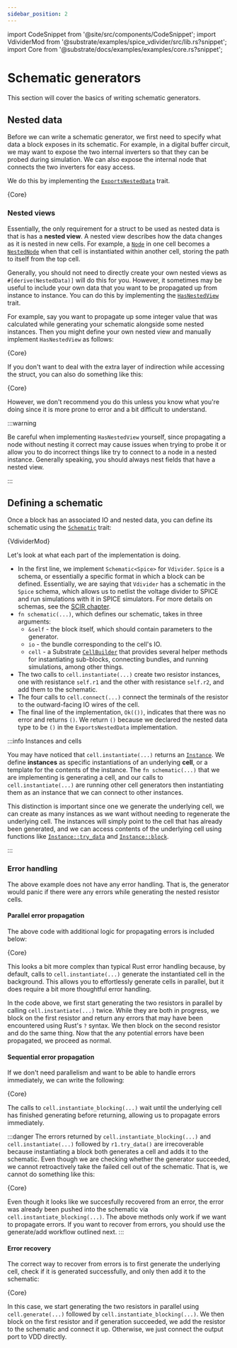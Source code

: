 ```yaml
---
sidebar_position: 2
---
```


import CodeSnippet from '@site/src/components/CodeSnippet';
import VdividerMod from '@substrate/examples/spice_vdivider/src/lib.rs?snippet';
import Core from '@substrate/docs/examples/examples/core.rs?snippet';

# Schematic generators

This section will cover the basics of writing schematic generators.

## Nested data

Before we can write a schematic generator, we first need to specify what data a block exposes in its 
schematic. For example, in a digital buffer circuit, we may want to expose the two internal inverters 
so that they can be probed during simulation. We can also expose the internal node that connects the 
two inverters for easy access.

We do this by implementing the [`ExportsNestedData`](https://api.substratelabs.io/substrate/schematic/trait.ExportsNestedData.html) trait.

<CodeSnippet language="rust" snippet="buffer-nested-data">{Core}</CodeSnippet>

### Nested views

Essentially, the only requirement for a struct to be used as nested data is that is has a **nested view**.
A nested view describes how the data changes as it is nested in new cells. For example, a [`Node`](https://api.substratelabs.io/substrate/io/struct.Node.html) 
in one cell becomes a [`NestedNode`](https://api.substratelabs.io/substrate/io/struct.NestedNode.html) 
when that cell is instantiated within another cell, storing the path to itself from the top cell.

Generally, you should not need to directly create your own nested views as `#[derive(NestedData)]` will do 
this for you. However, it sometimes may be useful to include your own data that you want to be propagated 
up from instance to instance. You can do this by implementing the 
[`HasNestedView`](https://api.substratelabs.io/substrate/schematic/trait.HasNestedView.html) trait.

For example, say you want to propagate up some integer value that was calculated while generating your schematic alongside some nested instances. Then you might define your own nested view and manually implement `HasNestedView` as follows:

<CodeSnippet language="rust" snippet="custom-nested-view">{Core}</CodeSnippet>

If you don't want to deal with the extra layer of indirection while accessing the struct, you can also do something like this:

<CodeSnippet language="rust" snippet="custom-nested-view-2">{Core}</CodeSnippet>

However, we don't recommend you do this unless you know what you're doing since it is more prone to error and a bit difficult to understand.

:::warning

Be careful when implementing `HasNestedView` yourself, since propagating a node without nesting it correct may cause issues when trying to probe it or allow you to do incorrect things like try to connect to a node in a nested instance. Generally speaking, you should always nest fields that have a nested view.

:::

## Defining a schematic

Once a block has an associated IO and nested data, you can define its schematic using the [`Schematic`](https://api.substratelabs.io/substrate/schematic/trait.Schematic.html) trait:

<CodeSnippet language="rust" snippet="vdivider-schematic">{VdividerMod}</CodeSnippet>

Let's look at what each part of the implementation is doing.
- In the first line, we implement `Schematic<Spice>` for `Vdivider`. `Spice` is a schema, or essentially a specific format in which a block can be defined. Essentially, we are saying that `Vdivider` has a schematic in the `Spice` schema, which allows us to netlist the voltage divider to SPICE and run simulations with it in SPICE simulators. For more details on schemas, see the [SCIR chapter](./scir.md).
- `fn schematic(...)`, which defines our schematic, takes in three arguments:
    - `&self` - the block itself, which should contain parameters to the generator.
    - `io` - the bundle corresponding to the cell's IO.
    - `cell` - a Substrate [`CellBuilder`](https://api.substratelabs.io/substrate/schematic/struct.CellBuilder.html) that provides several helper methods for instantiating sub-blocks, connecting bundles, and running simulations, among other things.
- The two calls to `cell.instantiate(...)` create two resistor instances, one with resistance `self.r1` and the other with resistance `self.r2`, and add them to the schematic.
- The four calls to `cell.connect(...)` connect the terminals of the resistor to the outward-facing IO wires of the cell.
- The final line of the implementation, `Ok(())`, indicates that there was no error and returns `()`. We return `()` because we declared the nested data type to be `()` in the `ExportsNestedData` implementation.

:::info Instances and cells

You may have noticed that `cell.instantiate(...)` returns an 
[`Instance`](https://api.substratelabs.io/substrate/schematic/struct.Instance.html). We define **instances** as specific instantiations of an underlying **cell**, or a template for the contents of the instance. The `fn schematic(...)` that we are implementing is generating a cell, and our calls to `cell.instantiate(...)` are running other cell generators then instantiating them as an instance that we can connect to other instances.

This distinction is important since one we generate the underlying cell, we can create as many instances as we want without needing to regenerate the underlying cell. The instances will simply point to the cell that has already been generated, and we can access contents of the underlying cell using functions like [`Instance::try_data`](https://api.substratelabs.io/substrate/schematic/struct.Instance.html#method.try_data) and [`Instance::block`](https://api.substratelabs.io/substrate/schematic/struct.Instance.html#method.block).

:::

### Error handling

The above example does not have any error handling. That is, the generator would panic if there were any errors
while generating the nested resistor cells. 

#### Parallel error propagation

The above code with additional logic for propagating errors is included below:

<CodeSnippet language="rust" snippet="vdivider-try-data-error-handling">{Core}</CodeSnippet>

This looks a bit more complex than typical Rust error handling because, by default, calls to `cell.instantiate(...)` generate the instantiated
cell in the background. This allows you to effortlessly generate cells in parallel, but it does 
require a bit more thoughtful error handling.

In the code above, we first start generating the two 
resistors in parallel by calling `cell.instantiate(...)` twice. While they are both in progress, we 
block on the first resistor and return any errors that may have been encountered using Rust's `?` syntax. 
We then block on the second resistor and do the same thing. Now that the any potential errors have been propagated, we proceed as normal.

#### Sequential error propagation

If we don't need parallelism and want to be able to handle errors immediately, we can write the following:

<CodeSnippet language="rust" snippet="vdivider-instantiate-blocking-error-handling">{Core}</CodeSnippet>

The calls to `cell.instantiate_blocking(...)` wait until the underlying cell has finished generating before returning, allowing us to propagate errors immediately.

:::danger
The errors returned by `cell.instantiate_blocking(...)` and `cell.instantiate(...)` followed by 
`r1.try_data()` are irrecoverable because instantiating a block both generates a cell and adds
it to the schematic. Even though we are checking whether the generator succeeded, we cannot
retroactively take the failed cell out of the schematic. That is, we cannot do something like this:

<CodeSnippet language="rust" snippet="vdivider-instantiate-blocking-bad">{Core}</CodeSnippet>

Even though it looks like we succesfully recovered from an error, the error was
already been pushed into the schematic via `cell.instantiate_blocking(...)`. 
The above methods only work if we want to propagate errors.
If you want to recover from errors, you should use the generate/add workflow outlined next.
:::

#### Error recovery

The correct way to recover from errors is to first generate the underlying cell, check if
it is generated successfully, and only then add it to the schematic:

<CodeSnippet language="rust" snippet="vdivider-generate-add-error-handling">{Core}</CodeSnippet>

In this case, we start generating the two resistors in parallel using `cell.generate(...)` followed by `cell.instantiate_blocking(...)`.
We then block on the first resistor and if generation succeeded, we add the resistor to the schematic and connect it up. Otherwise, we just connect the output port to VDD directly.
